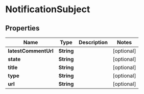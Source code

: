
# NotificationSubject

## Properties
Name | Type | Description | Notes
------------ | ------------- | ------------- | -------------
**latestCommentUrl** | **String** |  |  [optional]
**state** | **String** |  |  [optional]
**title** | **String** |  |  [optional]
**type** | **String** |  |  [optional]
**url** | **String** |  |  [optional]



